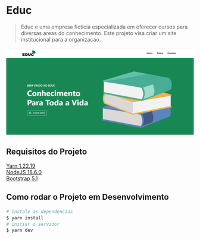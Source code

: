 # Educ
> Educ e uma empresa ficticia especializada em oferecer cursos para diversas areas do conhecimento. Este projeto visa criar um site institucional para a organizacao.

![](docs/educ.png)

## Requisitos do Projeto
[Yarn 1.22.19](https://yarnpkg.com/)  
[NodeJS 18.6.0](https://nodejs.org/en)  
[Bootstrap 5.1](https://getbootstrap.com/docs/5.1/getting-started/introduction/  )
## Como rodar o Projeto em Desenvolvimento
```bash
# instale as dependencias
$ yarn install
# iniciar o servidor
$ yarn dev
```